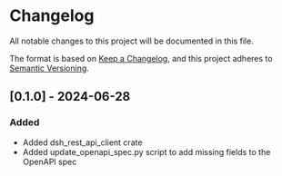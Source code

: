 # Changelog

All notable changes to this project will be documented in this file.

The format is based on [Keep a Changelog](https://keepachangelog.com/en/1.1.0/),
and this project adheres to [Semantic Versioning](https://semver.org/spec/v2.0.0.html).


## [0.1.0] - 2024-06-28

### Added

- Added dsh_rest_api_client crate
- Added update_openapi_spec.py script to add missing fields to the OpenAPI spec
